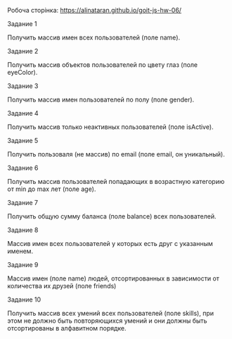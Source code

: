 Робоча сторінка: https://alinataran.github.io/goit-js-hw-06/

Задание 1

Получить массив имен всех пользователей (поле name).

Задание 2

Получить массив объектов пользователей по цвету глаз (поле eyeColor).

Задание 3

Получить массив имен пользователей по полу (поле gender).

Задание 4

Получить массив только неактивных пользователей (поле isActive).

Задание 5

Получить пользоваля (не массив) по email (поле email, он уникальный).

Задание 6

Получить массив пользователей попадающих в возрастную категорию от min до max лет (поле age).

Задание 7

Получить общую сумму баланса (поле balance) всех пользователей.

Задание 8

Массив имен всех пользователей у которых есть друг с указанным именем.

Задание 9

Массив имен (поле name) людей, отсортированных в зависимости от количества их друзей (поле friends)

Задание 10

Получить массив всех умений всех пользователей (поле skills), при этом не должно быть повторяющихся умений и они должны быть отсортированы в алфавитном порядке.
